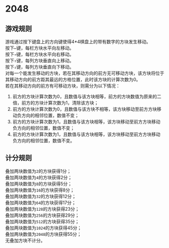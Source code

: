 # 2048

## 游戏规则  

游戏通过按下键盘上的方向键使得4*4棋盘上的带有数字的方块发生移动。  
按下`←`键，每栏方块水平向左移动。  
按下`→`键，每栏方块水平向右移动。  
按下`↑`键，每列方块垂直向上移动。  
按下`↓`键，每列方块垂直向下移动。  
对每一个能发生移动的方块，若在其移动方向的前方无可移动方块，该方块将位于其移动方向的前方距其最远的方格位置，此时该方块的计算次数为0。  
若在其移动方向的前方有可移动方块，则需分为以下情况：
1. 前方的方块计算次数为0，且数值与该方块相等，前方的方块数值为原来的二倍，前方的方块计算次数为1，清除该方块；
2. 前方的方块计算次数为0，且数值与该方块不相等，该方块移动至前方方块移动负方向的相邻位置，数值不变；
3. 前方的方块计算次数为1，且数值与该方块相等，该方块移动至前方方块移动负方向的相邻位置，数值不变；
4. 前方的方块计算次数为1，且数值与该方块相等，该方块移动至前方方块移动负方向的相邻位置，数值不变。

## 计分规则
叠加两块数值为`2`的方块获得1分；  
叠加两块数值为`4`的方块获得2分；  
叠加两块数值为`8`的方块获得5分；  
叠加两块数值为`16`的方块获得8分；  
叠加两块数值为`32`的方块获得12分；  
叠加两块数值为`64`的方块获得17分；  
叠加两块数值为`128`的方块获得23分；  
叠加两块数值为`256`的方块获得29分；  
叠加两块数值为`512`的方块获得35分；  
叠加两块数值为`1024`的方块获得45分；  
叠加两块数值为`2048`的方块获得55分；  
无叠加方块不计分。